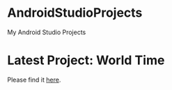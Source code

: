 # AndroidStudioProjects
My Android Studio Projects

# Latest Project: World Time

Please find it [here](https://github.com/Hardik-S/AndroidStudioProjects/blob/master/net%20ninja%20course/world_time/README.md).

